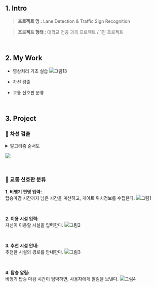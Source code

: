 ## 1. Intro


> **프로젝트 명 :** Lane Detection & Traffic Sign Recognition

> **프로젝트 형태 :** 대학교 전공 과목 프로젝트 / 1인 프로젝트

<br>

## 2. My Work
- 영상처리 기초 실습
![그림13](https://user-images.githubusercontent.com/68436925/108623949-2da20f80-7485-11eb-96de-9814eba449d7.png)

- 차선 검출

- 교통 신호판 분류
<br>

## 3. Project

### 🎈 차선 검출
<details>
<summary>알고리즘 순서도</summary>
  
**1. Gray Scale:** <br>
![image](https://user-images.githubusercontent.com/68436925/108625211-02bbb980-748d-11eb-9f7a-0ed42a3cd2ac.png)

<br>

**2. Gaussian Blur:** <br>
![image](https://user-images.githubusercontent.com/68436925/108625218-0fd8a880-748d-11eb-9690-68fbba2931ef.png)

<br>

**3. Canny Edge Detection:** <br>
![image](https://user-images.githubusercontent.com/68436925/108625228-2121b500-748d-11eb-8474-f7657cb53fb5.png)

<br>

**4. Region of Interest:** <br>
![image](https://user-images.githubusercontent.com/68436925/108625313-99887600-748d-11eb-855f-9a8fefb555ea.png)

<br>

**5. Hough Line Detection:** <br>
![image](https://user-images.githubusercontent.com/68436925/108625253-3860a280-748d-11eb-9142-944823ccfcfc.png)

<br>

**6. Crossing Point Detect:** <br>
![image](https://user-images.githubusercontent.com/68436925/108625259-431b3780-748d-11eb-89c8-ffaaa00e78a1.png)

<br>

**7. Vanishing Point Detect:** <br>
![image](https://user-images.githubusercontent.com/68436925/108625271-54644400-748d-11eb-95a8-678d7a4018ee.png)

<br>

**8. Horizon Line Remove:** <br>
![image](https://user-images.githubusercontent.com/68436925/108625279-5e864280-748d-11eb-9292-710395b61f3c.png)

<br>

**9. RANSAC:** <br>
![image](https://user-images.githubusercontent.com/68436925/108625331-b45aea80-748d-11eb-946e-711da2918d4b.png)

<br>

**10. Connect Vanishing Line:** <br>
![image](https://user-images.githubusercontent.com/68436925/108625290-6fcf4f00-748d-11eb-9352-3e7623caa0a8.png)

<br>

**11. Weighted Line:** <br>
![image](https://user-images.githubusercontent.com/68436925/108625296-7d84d480-748d-11eb-8d24-50fb892a4e30.png)

</details>

![](https://user-images.githubusercontent.com/68436925/108625637-57f8ca80-748f-11eb-854b-dafa2fc658a4.gif)

<br>

### 🎈 교통 신호판 분류
**1. 비행기 편명 입력:** <br>
탑승마감 시간까지 남은 시간을 계산하고, 게이트 위치정보를 수집한다.
![그림1](https://user-images.githubusercontent.com/68436925/108619546-ec9c0200-7468-11eb-931f-50147f41202a.png)

<br>

**2. 이용 시설 입력:** <br>
자신이 이용할 시설을 입력한다.
![그림2](https://user-images.githubusercontent.com/68436925/108620533-19074c80-7470-11eb-8c8f-9c31fd08eb21.png)

<br>

**3. 추천 시설 안내:** <br>
추천한 시설의 경로를 안내한다.
![그림3](https://user-images.githubusercontent.com/68436925/108620643-d42fe580-7470-11eb-8097-8e016f7ddd2a.png)

<br>

**4. 탑승 알림:** <br>
비행기 탑승 마감 시간이 임박하면, 사용자에게 알림을 보낸다.
![그림4](https://user-images.githubusercontent.com/68436925/108620569-494eeb00-7470-11eb-9761-f89b6111dc6b.png)



